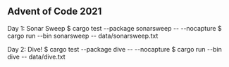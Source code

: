 Advent of Code 2021
-------------------

Day 1: Sonar Sweep
$ cargo test --package sonarsweep -- --nocapture
$ cargo run --bin sonarsweep -- data/sonarsweep.txt

Day 2: Dive!
$ cargo test --package dive -- --nocapture
$ cargo run --bin dive -- data/dive.txt


